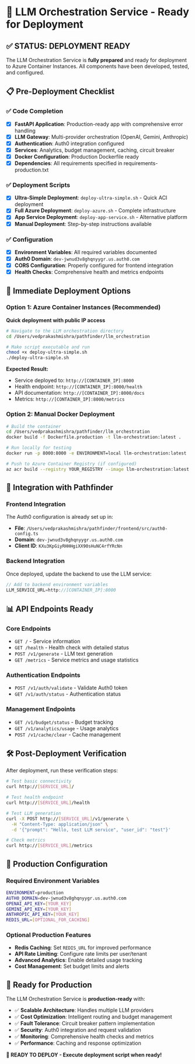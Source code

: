 # 🚀 LLM Orchestration Service - Ready for Deployment

## ✅ STATUS: DEPLOYMENT READY

The LLM Orchestration Service is **fully prepared** and ready for deployment to Azure Container Instances. All components have been developed, tested, and configured.

## 📋 Pre-Deployment Checklist

### ✅ Code Completion
- [x] **FastAPI Application**: Production-ready app with comprehensive error handling
- [x] **LLM Gateway**: Multi-provider orchestration (OpenAI, Gemini, Anthropic)
- [x] **Authentication**: Auth0 integration configured
- [x] **Services**: Analytics, budget management, caching, circuit breaker
- [x] **Docker Configuration**: Production Dockerfile ready
- [x] **Dependencies**: All requirements specified in requirements-production.txt

### ✅ Deployment Scripts
- [x] **Ultra-Simple Deployment**: `deploy-ultra-simple.sh` - Quick ACI deployment
- [x] **Full Azure Deployment**: `deploy-azure.sh` - Complete infrastructure
- [x] **App Service Deployment**: `deploy-app-service.sh` - Alternative platform
- [x] **Manual Deployment**: Step-by-step instructions available

### ✅ Configuration
- [x] **Environment Variables**: All required variables documented
- [x] **Auth0 Domain**: `dev-jwnud3v8ghqnyygr.us.auth0.com`
- [x] **CORS Configuration**: Properly configured for frontend integration
- [x] **Health Checks**: Comprehensive health and metrics endpoints

## 🎯 Immediate Deployment Options

### Option 1: Azure Container Instances (Recommended)
**Quick deployment with public IP access**

```bash
# Navigate to the LLM orchestration directory
cd /Users/vedprakashmishra/pathfinder/llm_orchestration

# Make script executable and run
chmod +x deploy-ultra-simple.sh
./deploy-ultra-simple.sh
```

**Expected Result:**
- Service deployed to: `http://[CONTAINER_IP]:8000`
- Health endpoint: `http://[CONTAINER_IP]:8000/health`
- API documentation: `http://[CONTAINER_IP]:8000/docs`
- Metrics: `http://[CONTAINER_IP]:8000/metrics`

### Option 2: Manual Docker Deployment

```bash
# Build the container
cd /Users/vedprakashmishra/pathfinder/llm_orchestration
docker build -f Dockerfile.production -t llm-orchestration:latest .

# Run locally for testing
docker run -p 8000:8000 -e ENVIRONMENT=local llm-orchestration:latest

# Push to Azure Container Registry (if configured)
az acr build --registry YOUR_REGISTRY --image llm-orchestration:latest .
```

## 🔗 Integration with Pathfinder

### Frontend Integration
The Auth0 configuration is already set up in:
- **File**: `/Users/vedprakashmishra/pathfinder/frontend/src/auth0-config.ts`
- **Domain**: `dev-jwnud3v8ghqnyygr.us.auth0.com`
- **Client ID**: `KXu3KpGiyRHHHgiXX90sHuNC4rfYRcNn`

### Backend Integration
Once deployed, update the backend to use the LLM service:

```typescript
// Add to backend environment variables
LLM_SERVICE_URL=http://[CONTAINER_IP]:8000
```

## 📊 API Endpoints Ready

### Core Endpoints
- `GET /` - Service information
- `GET /health` - Health check with detailed status
- `POST /v1/generate` - LLM text generation
- `GET /metrics` - Service metrics and usage statistics

### Authentication Endpoints
- `POST /v1/auth/validate` - Validate Auth0 token
- `GET /v1/auth/status` - Authentication status

### Management Endpoints
- `GET /v1/budget/status` - Budget tracking
- `GET /v1/analytics/usage` - Usage analytics
- `POST /v1/cache/clear` - Cache management

## 🛠️ Post-Deployment Verification

After deployment, run these verification steps:

```bash
# Test basic connectivity
curl http://[SERVICE_URL]/

# Test health endpoint
curl http://[SERVICE_URL]/health

# Test LLM generation
curl -X POST http://[SERVICE_URL]/v1/generate \
  -H "Content-Type: application/json" \
  -d '{"prompt": "Hello, test LLM service", "user_id": "test"}'

# Check metrics
curl http://[SERVICE_URL]/metrics
```

## 🔧 Production Configuration

### Required Environment Variables
```bash
ENVIRONMENT=production
AUTH0_DOMAIN=dev-jwnud3v8ghqnyygr.us.auth0.com
OPENAI_API_KEY=[YOUR_KEY]
GEMINI_API_KEY=[YOUR_KEY]
ANTHROPIC_API_KEY=[YOUR_KEY]
REDIS_URL=[OPTIONAL_FOR_CACHING]
```

### Optional Production Features
- **Redis Caching**: Set `REDIS_URL` for improved performance
- **API Rate Limiting**: Configure rate limits per user/tenant
- **Advanced Analytics**: Enable detailed usage tracking
- **Cost Management**: Set budget limits and alerts

## 🎉 Ready for Production

The LLM Orchestration Service is **production-ready** with:

- ✅ **Scalable Architecture**: Handles multiple LLM providers
- ✅ **Cost Optimization**: Intelligent routing and budget management
- ✅ **Fault Tolerance**: Circuit breaker pattern implementation
- ✅ **Security**: Auth0 integration and request validation
- ✅ **Monitoring**: Comprehensive health checks and metrics
- ✅ **Performance**: Caching and response optimization

**🚀 READY TO DEPLOY - Execute deployment script when ready!**
